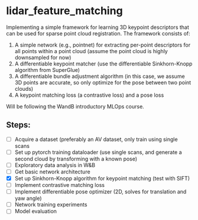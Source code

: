 # lidar_feature_matching
Implementing a simple framework for learning 3D keypoint descriptors that can be used for sparse point cloud registration. The framework consists of:

1) A simple network (e.g., pointnet) for extracting per-point descriptors for all points within a point cloud (assume the point cloud is highly downsampled for now)
2) A differentiable keypoint matcher (use the differentiable Sinkhorn-Knopp algorithm from SuperGlue)
3) A differentiable bundle adjustment algorithm (in this case, we assume 3D points are accurate, so only optimize for the pose between two point clouds)
4) A keypoint matching loss (a contrastive loss) and a pose loss

Will be following the WandB introductory MLOps course. 

## Steps:

- [ ] Acquire a dataset (preferably an AV dataset, only train using single scans
- [ ] Set up pytorch training dataloader (use single scans, and generate a second cloud by transforming with a known pose)
- [ ] Exploratory data analysis in W&B
- [ ] Get basic network architecture
- [x] Set up Sinkhorn-Knopp algorithm for keypoint matching (test with SIFT)
- [ ] Implement contrastive matching loss
- [ ] Implement differentiable pose optimizer (2D, solves for translation and yaw angle)
- [ ] Network training experiments
- [ ] Model evaluation
